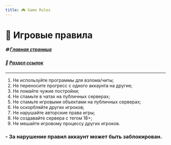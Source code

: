 ```yaml
---
title: 🎮 Game Rules
---
```


# 📃 Игровые правила

##### 🌐 [Главная страница](./index.md)
##### 🔗 [Раздел ссылок](./links.md)

- - - - -

1. Не используйте программы для взлома/читы;
2. Не переносите прогресс с одного аккаунта на другие;
3. Не ломайте чужие постройки;
4. Не спамьте в чатах на публичных серверах;
5. Не спамьте игровыми объектами на публичных серверах;
6. Не оскорбляйте других игроков;
7. Не нарушайте авторские права игры;
8. Не создавайте сервера с тегом 18+;
9. Не мешайте игровому процессу других игроков.

### - За нарушение правил аккаунт может быть заблокирован.